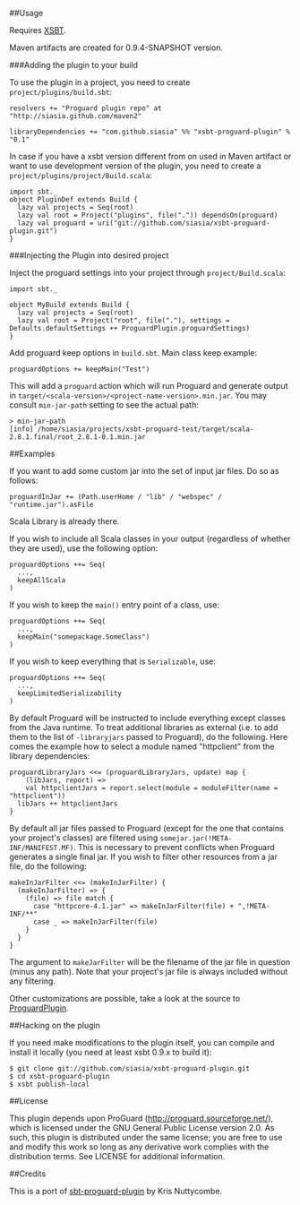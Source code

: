 ##Usage

Requires [XSBT](http://github.com/harrah/xsbt/tree/0.9).

Maven artifacts are created for 0.9.4-SNAPSHOT version.

###Adding the plugin to your build

To use the plugin in a project, you need to create `project/plugins/build.sbt`:

    resolvers += "Proguard plugin repo" at "http://siasia.github.com/maven2"

    libraryDependencies += "com.github.siasia" %% "xsbt-proguard-plugin" % "0.1"

In case if you have a xsbt version different from on used in Maven artifact or want to use development version of the plugin, you need to create a `project/plugins/project/Build.scala`:    

    import sbt._
    object PluginDef extends Build {
      lazy val projects = Seq(root)
      lazy val root = Project("plugins", file(".")) dependsOn(proguard)
      lazy val proguard = uri("git://github.com/siasia/xsbt-proguard-plugin.git")
    }
    
###Injecting the Plugin into desired project

Inject the proguard settings into your project through `project/Build.scala`:

    import sbt._

    object MyBuild extends Build {
      lazy val projects = Seq(root)
      lazy val root = Project("root", file("."), settings = Defaults.defaultSettings ++ ProguardPlugin.proguardSettings)
    }
    
Add proguard keep options in `build.sbt`. Main class keep example:

    proguardOptions += keepMain("Test")

This will add a `proguard` action which will run Proguard and generate output in `target/<scala-version>/<project-name-version>.min.jar`. You may consult `min-jar-path` setting to see the actual path:

    > min-jar-path
    [info] /home/siasia/projects/xsbt-proguard-test/target/scala-2.8.1.final/root_2.8.1-0.1.min.jar

##Examples

If you want to add some custom jar into the set of input jar files. Do so as follows:

    proguardInJar += (Path.userHome / "lib" / "webspec" / "runtime.jar").asFile
    
Scala Library is already there.

If you wish to include all Scala classes in your output (regardless of whether
they are used), use the following option:

    proguardOptions ++= Seq(
      ...,
      keepAllScala
    )

If you wish to keep the `main()` entry point of a class, use:

    proguardOptions ++= Seq(
      ...,
      keepMain("somepackage.SomeClass")
    )

If you wish to keep everything that is `Serializable`, use:

    proguardOptions ++= Seq(
      ...,
      keepLimitedSerializability
    )

By default Proguard will be instructed to include everything except classes
from the Java runtime. To treat additional libraries as external (i.e. to
add them to the list of `-libraryjars` passed to Proguard), do the following. Here comes the example how to select a module named "httpclient" from the library dependencies:
    
    proguardLibraryJars <<= (proguardLibraryJars, update) map {
	    (libJars, report) =>
	    val httpclientJars = report.select(module = moduleFilter(name = "httpclient"))
      libJars ++ httpclientJars
    }

By default all jar files passed to Proguard (except for the one that contains
your project's classes) are filtered using
`somejar.jar(!META-INF/MANIFEST.MF)`. This is necessary to prevent conflicts
when Proguard generates a single final jar. If you wish to filter other
resources from a jar file, do the following:

    makeInJarFilter <<= (makeInJarFilter) {
      (makeInJarFilter) => {
        (file) => file match {
          case "httpcore-4.1.jar" => makeInJarFilter(file) + ",!META-INF/**"
          case _ => makeInJarFilter(file)
        }
      }
    }

The argument to `makeJarFilter` will be the filename of the jar file in
question (minus any path). Note that your project's jar file is always included
without any filtering.

Other customizations are possible, take a look at the source to [ProguardPlugin](http://github.com/siasia/xsbt-proguard-plugin/blob/master/src/main/scala/ProguardPlugin.scala).

##Hacking on the plugin

If you need make modifications to the plugin itself, you can compile and install it locally (you need at least xsbt 0.9.x to build it):

    $ git clone git://github.com/siasia/xsbt-proguard-plugin.git
    $ cd xsbt-proguard-plugin
    $ xsbt publish-local

##License

This plugin depends upon ProGuard (http://proguard.sourceforge.net/),
which is licensed under the GNU General Public License version 2.0.
As such, this plugin is distributed under the same license; you are
free to use and modify this work so long as any derivative work complies
with the distribution terms. See LICENSE for additional information.

##Credits

This is a port of [sbt-proguard-plugin](http://github.com/nuttycom/sbt-proguard-plugin) by Kris Nuttycombe.

